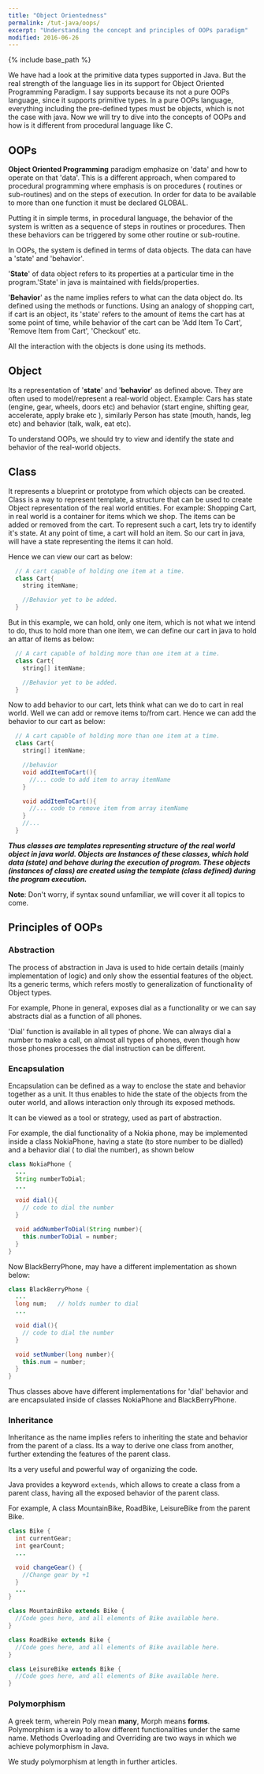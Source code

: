 ```yaml
---
title: "Object Orientedness"
permalink: /tut-java/oops/
excerpt: "Understanding the concept and principles of OOPs paradigm"
modified: 2016-06-26
---
```


{% include base_path %}

We have had a look at the primitive data types supported in Java. But the real strength of the language lies in its support for Object Oriented Programming Paradigm. I say supports because its not a pure OOPs language, since it supports primitive types. In a pure OOPs language, everything including the pre-defined types must be objects, which is not the case with java. Now we will try to dive into the concepts of OOPs and how is it different from procedural language like C.

## OOPs
__Object Oriented Programming__ paradigm emphasize on 'data' and how to operate on that 'data'. This is a different approach, when compared to procedural programming where emphasis is on procedures ( routines or sub-routines) and on the steps of execution. In order for data to be available to more than one function it must be declared GLOBAL.

Putting it in simple terms, in procedural language, the behavior of the system is written as a sequence of steps in routines or procedures. Then these behaviors can be triggered by some other routine or sub-routine.

In OOPs, the system is defined in terms of data objects. The data can have a 'state' and 'behavior'.

'__State__' of data object refers to its properties at a particular time in the program.'State' in java is maintained with fields/properties.

'__Behavior__' as the name implies refers to what can the data object do. Its defined using the methods or functions. Using an analogy of shopping cart, if cart is an object, its 'state' refers to the amount of items the cart has at some point of time, while behavior of the cart can be 'Add Item To Cart', 'Remove Item from Cart', 'Checkout' etc.

All the interaction with the objects is done using its methods.

## Object

Its a representation of '__state__' and '__behavior__' as defined above. They are often used to model/represent a real-world object.
Example: Cars has state (engine, gear, wheels, doors etc) and behavior (start engine, shifting gear, accelerate, apply brake etc ), similarly Person has state (mouth, hands, leg etc) and behavior (talk, walk, eat etc).

To understand OOPs, we should try to view and identify the state and behavior of the real-world objects.

## Class

It represents a blueprint or prototype from which objects can be created. Class is a way to represent template, a structure that can be used to create Object representation of the real world entities.
For example: Shopping Cart, in real world is a container for items which we shop. The items can be added or removed from the cart. To represent such a cart, lets try to identify it's state.
At any point of time, a cart will hold an item. So our cart in java, will have a state representing the items it can hold.

Hence we can view our cart as below:

```java
  // A cart capable of holding one item at a time.
  class Cart{
    string itemName;

    //Behavior yet to be added.
  }
```

But in this example, we can hold, only one item, which is not what we intend to do, thus to hold more than one item, we can define our cart in java to hold an attar of items as below:

```java
  // A cart capable of holding more than one item at a time.
  class Cart{
    string[] itemName;

    //Behavior yet to be added.
  }
```
Now to add behavior to our cart, lets think what can we do to cart in real world. Well we can add or remove items to/from cart.
Hence we can add the behavior to our cart as below:

```java
  // A cart capable of holding more than one item at a time.
  class Cart{
    string[] itemName;

    //behavior
    void addItemToCart(){
      //... code to add item to array itemName
    }

    void addItemToCart(){
      //... code to remove item from array itemName
    }
    //...
  }
```

___Thus classes are templates representing structure of the real world object in java world. Objects are Instances of these classes, which hold data (state) and behave during the execution of program. These objects (instances of class) are created using the template (class defined) during the program execution.___

**Note**: Don't worry, if syntax sound unfamiliar, we will cover it all topics to come.

## Principles of OOPs

### Abstraction
The process of abstraction in Java is used to hide certain details (mainly implementation of logic) and only show the essential features of the object. Its a generic terms, which refers mostly to generalization of functionality of Object types.

For example, Phone in general, exposes dial as a functionality or we can say abstracts dial as a function of all phones.

'Dial' function is available in all types of phone. We can always dial a number to make a call, on almost all types of phones, even though how those phones processes the dial instruction can be different.

### Encapsulation
Encapsulation can be defined as a way to enclose the state and behavior together as a unit. It thus enables to hide the state of the objects from the outer world, and allows interaction only through its exposed methods.

It can be viewed as a tool or strategy, used as part of abstraction.

For example, the dial functionality of a Nokia phone, may be implemented inside a class NokiaPhone, having a state (to store number to be dialled) and a behavior dial ( to dial the number), as shown below

```java
class NokiaPhone {
  ...
  String numberToDial;
  ...

  void dial(){
    // code to dial the number
  }

  void addNumberToDial(String number){
    this.numberToDial = number;
  }
}
```

Now BlackBerryPhone, may have a different implementation as shown below:

```java
class BlackBerryPhone {
  ...
  long num;   // holds number to dial
  ...

  void dial(){
    // code to dial the number
  }

  void setNumber(long number){
    this.num = number;
  }
}
```

Thus classes above have different implementations for 'dial' behavior and are encapsulated inside of classes NokiaPhone and BlackBerryPhone.

### Inheritance

Inheritance as the name implies refers to inheriting the state and behavior from the parent of a class. Its a way to derive one class from another, further extending the features of the parent class.

Its a very useful and powerful way of organizing the code.

Java provides a keyword `extends`, which allows to create a class from a parent class, having all the exposed behavior of the parent class.

For example, A class MountainBike, RoadBike, LeisureBike from the parent Bike.

```java
class Bike {
  int currentGear;
  int gearCount;
  ...

  void changeGear() {
    //Change gear by +1
  }
  ...
}

class MountainBike extends Bike {
  //Code goes here, and all elements of Bike available here.
}

class RoadBike extends Bike {
  //Code goes here, and all elements of Bike available here.
}

class LeisureBike extends Bike {
  //Code goes here, and all elements of Bike available here.
}
```

### Polymorphism
A greek term, wherein Poly mean **many**, Morph means **forms**. Polymorphism is a way to allow different functionalities under the same name. Methods Overloading and Overriding are two ways in which we achieve polymorphism in Java.

We study polymorphism at length in further articles.
